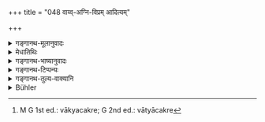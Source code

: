 +++
title = "048 वाय्व्-अग्नि-विप्रम् आदित्यम्"

+++

<details><summary>गङ्गानथ-मूलानुवादः</summary>

One should never pass faeces or urine, while looking at the wind or fire, or a Brāhmaṇa, or the sun, or water, or cows.—(48)
</details>

<details><summary>मेधातिथिः</summary>

संमुखीनत्वाद् वाय्वादीनाम् अङ्गविप्रेक्षितेनापि न मूत्रयन् पश्येत् । वायोश् चारूपत्वाद् दर्शनं तत्प्रेरितवर्णलोष्ठादिभ्रमणाद् अवसेयम् । वायुचक्रे[^११७] त्व् अयं प्रतिषेधो विप्रयुक्तः । सर्वतो हि वायुर् वाति ॥ ४.४८ ॥


[^११७]:
     M G 1st ed.: vākyacakre; G 2nd ed.: vātyācakre

_अस्यार्थवादः ।_[^११८]
</details>

<details><summary>गङ्गानथ-भाष्यानुवादः</summary>

What is meant is that one shall not do the act facing the wind; and the other things he shall not look at, while urinating, even by turning his body towards them. Since *wind* is colourless, its *seeing* can only he ascertained by seeing the flight of leaves, hits of earth and other things waft

ed by the wind. This prohibition would be incongruous if it applied to the entire *air-circle* (atmosphere); since wind is blowing everywhere.—(48)

As a commendatory supplement to this we have the next verse.
</details>

<details><summary>गङ्गानथ-टिप्पन्यः</summary>

This verse is quoted in *Madanapārijāta* (p. 43), which explains ‘*paśyan*’ as ‘before’, ‘*sammukhaḥ*’;—and in *Vīramitrodaya* (Āhnika, p. 37), which explains ‘*paśyan*’ as ‘looking at, in front of’, in order to make it applicable to the *wind*, which is not ‘*visible*’ with the eye.
</details>

<details><summary>गङ्गानथ-तुल्य-वाक्यानि</summary>

**(verses 4.45-49)  
**

See Comparative notes for [Verse 4.45].
</details>

<details><summary>Bühler</summary>

048	Let him never void faeces or urine, facing the wind, or a fire, or looking towards a Brahmana, the sun, water, or cows.
</details>
